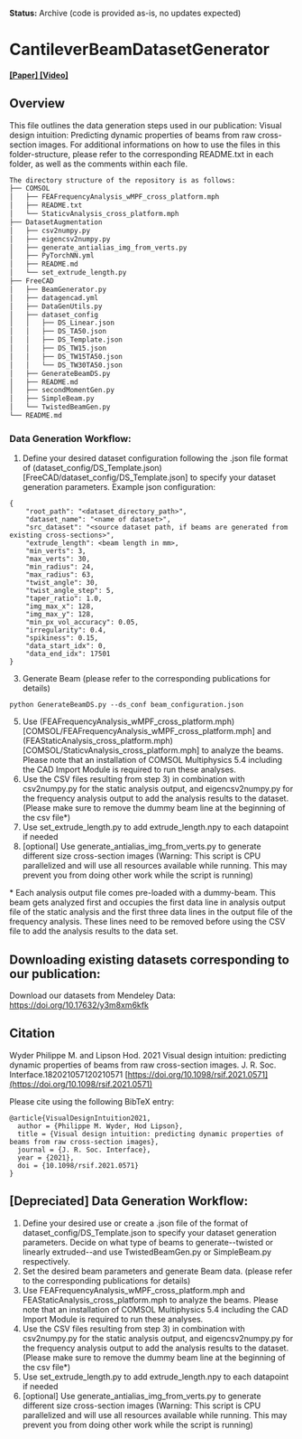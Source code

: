 **Status:** Archive (code is provided as-is, no updates expected)

# CantileverBeamDatasetGenerator

#### [ [Paper] ](https://doi.org/10.1098/rsif.2021.0571) [ [Video] ](TBD)

## Overview
This file outlines the data generation steps used in our publication: Visual design intuition: Predicting dynamic properties of beams from raw cross-section images. For additional informations on how to use the files in this folder-structure, please refer to the corresponding README.txt in each folder, as well as the comments within each file.
```bash
The directory structure of the repository is as follows:
├── COMSOL
│   ├── FEAFrequencyAnalysis_wMPF_cross_platform.mph
│   ├── README.txt
│   └── StaticvAnalysis_cross_platform.mph
├── DatasetAugmentation
│   ├── csv2numpy.py
│   ├── eigencsv2numpy.py
│   ├── generate_antialias_img_from_verts.py
│   ├── PyTorchNN.yml
│   ├── README.md
│   └── set_extrude_length.py
├── FreeCAD
│   ├── BeamGenerator.py
│   ├── datagencad.yml
│   ├── DataGenUtils.py
│   ├── dataset_config
│   │   ├── DS_Linear.json
│   │   ├── DS_TA50.json
│   │   ├── DS_Template.json
│   │   ├── DS_TW15.json
│   │   ├── DS_TW15TA50.json
│   │   └── DS_TW30TA50.json
│   ├── GenerateBeamDS.py
│   ├── README.md
│   ├── secondMomentGen.py
│   ├── SimpleBeam.py
│   └── TwistedBeamGen.py
└── README.md
```
### Data Generation Workflow:
1) Define your desired dataset configuration following the .json file format of (dataset_config/DS_Template.json)[FreeCAD/dataset_config/DS_Template.json] to specify your dataset generation parameters.
Example json configuration:
```
{
	"root_path": "<dataset_directory_path>",
	"dataset_name": "<name of dataset>",
	"src_dataset": "<source dataset path, if beams are generated from existing cross-sections>",
	"extrude_length": <beam length in mm>,
	"min_verts": 3,
	"max_verts": 30,
	"min_radius": 24,
	"max_radius": 63,
	"twist_angle": 30,
	"twist_angle_step": 5,
	"taper_ratio": 1.0,
	"img_max_x": 128,
	"img_max_y": 128,
	"min_px_vol_accuracy": 0.05,
	"irregularity": 0.4,
	"spikiness": 0.15,
	"data_start_idx": 0,
	"data_end_idx": 17501
}
```
3) Generate Beam (please refer to the corresponding publications for details)
```
python GenerateBeamDS.py --ds_conf beam_configuration.json
```
5) Use (FEAFrequencyAnalysis_wMPF_cross_platform.mph)[COMSOL/FEAFrequencyAnalysis_wMPF_cross_platform.mph] and (FEAStaticAnalysis_cross_platform.mph)[COMSOL/StaticvAnalysis_cross_platform.mph] to analyze the beams. Please note that an installation of COMSOL Multiphysics 5.4 including the CAD Import Module is required to run these analyses.
6) Use the CSV files resulting from step 3) in combination with csv2numpy.py for the static analysis output, and eigencsv2numpy.py for the frequency analysis output to add the analysis results to the dataset. (Please make sure to remove the dummy beam line at the beginning of the csv file\*)
7) Use set_extrude_length.py to add extrude_length.npy to each datapoint if needed
8) [optional] Use generate_antialias_img_from_verts.py to generate different size cross-section images (Warning: This script is CPU parallelized and will use all resources available while running. This may prevent you from doing other work while the script is running)



\* Each analysis output file comes pre-loaded with a dummy-beam. This beam gets analyzed first and occupies the first data line in analysis output file of the static analysis and the first three data lines in the output file of the frequency analysis. These lines need to be removed before using the CSV file to add the analysis results to the data set.

## Downloading existing datasets corresponding to our publication:
Download our datasets from Mendeley Data: https://doi.org/10.17632/y3m8xm6kfk

## Citation
Wyder Philippe M. and Lipson Hod. 2021 Visual design intuition: predicting dynamic properties of beams from raw cross-section images. J. R. Soc. Interface.182021057120210571
[https://doi.org/10.1098/rsif.2021.0571](https://doi.org/10.1098/rsif.2021.0571)

Please cite using the following BibTeX entry:
```
@article{VisualDesignIntuition2021,
  author = {Philippe M. Wyder, Hod Lipson},
  title = {Visual design intuition: predicting dynamic properties of beams from raw cross-section images},
  journal = {J. R. Soc. Interface},
  year = {2021},
  doi = {10.1098/rsif.2021.0571}
}
```
## [Depreciated] Data Generation Workflow:
1) Define your desired use or create a .json file of the format of dataset_config/DS_Template.json to specify your dataset generation parameters.
Decide on what type of beams to generate--twisted or linearly extruded--and use TwistedBeamGen.py or SimpleBeam.py respectively.
2) Set the desired beam parameters and generate Beam data. (please refer to the corresponding publications for details)
3) Use FEAFrequencyAnalysis_wMPF_cross_platform.mph and FEAStaticAnalysis_cross_platform.mph to analyze the beams. Please note that an installation of COMSOL Multiphysics 5.4 including the CAD Import Module is required to run these analyses.
4) Use the CSV files resulting from step 3) in combination with csv2numpy.py for the static analysis output, and eigencsv2numpy.py for the frequency analysis output to add the analysis results to the dataset. (Please make sure to remove the dummy beam line at the beginning of the csv file\*)
5) Use set_extrude_length.py to add extrude_length.npy to each datapoint if needed
6) [optional] Use generate_antialias_img_from_verts.py to generate different size cross-section images (Warning: This script is CPU parallelized and will use all resources available while running. This may prevent you from doing other work while the script is running)
